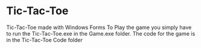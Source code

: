 # Tic-Tac-Toe
Tic-Tac-Toe made with Windows Forms
To Play the game you simply have to run the Tic-Tac-Toe.exe in the Game.exe folder.
The code for the game is in the Tic-Tac-Toe Code folder
